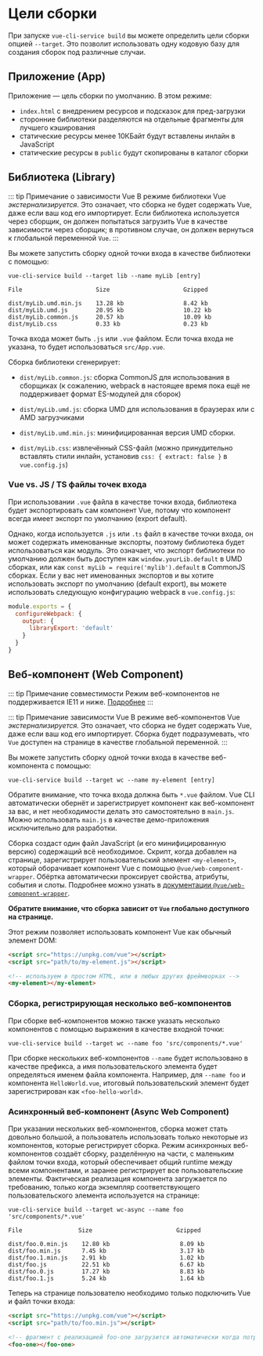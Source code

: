 # Цели сборки

При запуске `vue-cli-service build` вы можете определить цели сборки опцией `--target`. Это позволит использовать одну кодовую базу для создания сборок под различные случаи.

## Приложение (App)

Приложение — цель сборки по умолчанию. В этом режиме:

- `index.html` с внедрением ресурсов и подсказок для пред-загрузки
- сторонние библиотеки разделяются на отдельные фрагменты для лучшего кэширования
- статические ресурсы менее 10КБайт будут вставлены инлайн в JavaScript
- статические ресурсы в `public` будут скопированы в каталог сборки

## Библиотека (Library)

::: tip Примечание о зависимости Vue
В режиме библиотеки Vue *экстернализируется*. Это означает, что сборка не будет содержать Vue, даже если ваш код его импортирует. Если библиотека используется через сборщик, он должен попытаться загрузить Vue в качестве зависимости через сборщик; в противном случае, он должен вернуться к глобальной переменной `Vue`.
:::

Вы можете запустить сборку одной точки входа в качестве библиотеки с помощью:

```
vue-cli-service build --target lib --name myLib [entry]
```

```
File                     Size                     Gzipped

dist/myLib.umd.min.js    13.28 kb                 8.42 kb
dist/myLib.umd.js        20.95 kb                 10.22 kb
dist/myLib.common.js     20.57 kb                 10.09 kb
dist/myLib.css           0.33 kb                  0.23 kb
```

Точка входа может быть `.js` или `.vue` файлом. Если точка входа не указана, то будет использоваться `src/App.vue`.

Сборка библиотеки сгенерирует:

- `dist/myLib.common.js`: сборка CommonJS для использования в сборщиках (к сожалению, webpack в настоящее время пока ещё не поддерживает формат ES-модулей для сборок)

- `dist/myLib.umd.js`: сборка UMD для использования в браузерах или с AMD загрузчиками

- `dist/myLib.umd.min.js`: минифицированная версия UMD сборки.

- `dist/myLib.css`: извлечённый CSS-файл (можно принудительно вставлять стили инлайн, установив `css: { extract: false }` в `vue.config.js`)

### Vue vs. JS / TS файлы точек входа

При использовании `.vue` файла в качестве точки входа, библиотека будет экспортировать сам компонент Vue, потому что компонент всегда имеет экспорт по умолчанию (export default).

Однако, когда используется `.js` или `.ts` файл в качестве точки входа, он может содержать именованные экспорты, поэтому библиотека будет использоваться как модуль. Это означает, что экспорт библиотеки по умолчанию должен быть доступен как `window.yourLib.default` в UMD сборках, или как `const myLib = require('mylib').default` в CommonJS сборках. Если у вас нет именованных экспортов и вы хотите использовать экспорт по умолчанию (default export), вы можете использовать следующую конфигурацию webpack в `vue.config.js`:

``` js
module.exports = {
  configureWebpack: {
    output: {
      libraryExport: 'default'
    }
  }
}
```

## Веб-компонент (Web Component)

::: tip Примечание совместимости
Режим веб-компонентов не поддерживается IE11 и ниже. [Подробнее](https://github.com/vuejs/vue-web-component-wrapper#compatibility)
:::

::: tip Примечание зависимости Vue
В режиме веб-компонентов Vue *экстернализируется.* Это означает, что сборка не будет содержать Vue, даже если ваш код его импортирует. Сборка будет подразумевать, что `Vue` доступен на странице в качестве глобальной переменной.
:::

Вы можете запустить сборку одной точки входа в качестве веб-компонента с помощью:

```
vue-cli-service build --target wc --name my-element [entry]
```

Обратите внимание, что точка входа должна быть `*.vue` файлом. Vue CLI автоматически обернёт и зарегистрирует компонент как веб-компонент за вас, и нет необходимости делать это самостоятельно в `main.js`. Можно использовать `main.js` в качестве демо-приложения исключительно для разработки.

Сборка создаст один файл JavaScript (и его минифицированную версию) содержащий всё необходимое. Скрипт, когда добавлен на странице, зарегистрирует пользовательский элемент `<my-element>`, который оборачивает компонент Vue с помощью `@vue/web-component-wrapper`. Обёртка автоматически проксирует свойства, атрибуты, события и слоты. Подробнее можно узнать в [документации `@vue/web-component-wrapper`](https://github.com/vuejs/vue-web-component-wrapper).

**Обратите внимание, что сборка зависит от `Vue` глобально доступного на странице.**

Этот режим позволяет использовать компонент Vue как обычный элемент DOM:

``` html
<script src="https://unpkg.com/vue"></script>
<script src="path/to/my-element.js"></script>

<!-- используем в простом HTML, или в любых других фреймворках -->
<my-element></my-element>
```

### Сборка, регистрирующая несколько веб-компонентов

При сборке веб-компонентов можно также указать несколько компонентов с помощью выражения в качестве входной точки:

```
vue-cli-service build --target wc --name foo 'src/components/*.vue'
```

При сборке нескольких веб-компонентов `--name` будет использовано в качестве префикса, а имя пользовательского элемента будет определяться именем файла компонента. Например, для `--name foo` и компонента `HelloWorld.vue`, итоговый пользовательский элемент будет зарегистрирован как `<foo-hello-world>`.

### Асинхронный веб-компонент (Async Web Component)

При указании нескольких веб-компонентов, сборка может стать довольно большой, а пользователь использовать только некоторые из компонентов, которые регистрирует сборка. Режим асинхронных веб-компонентов создаёт сборку, разделённую на части, с маленьким файлом точки входа, который обеспечивает общий runtime между всеми компонентами, и заранее регистрирует все пользовательские элементы. Фактическая реализация компонента загружается по требованию, только когда экземпляр соответствующего пользовательского элемента используется на странице:

```
vue-cli-service build --target wc-async --name foo 'src/components/*.vue'
```

```
File                Size                        Gzipped

dist/foo.0.min.js    12.80 kb                    8.09 kb
dist/foo.min.js      7.45 kb                     3.17 kb
dist/foo.1.min.js    2.91 kb                     1.02 kb
dist/foo.js          22.51 kb                    6.67 kb
dist/foo.0.js        17.27 kb                    8.83 kb
dist/foo.1.js        5.24 kb                     1.64 kb
```

Теперь на странице пользователю необходимо только подключить Vue и файл точки входа:

``` html
<script src="https://unpkg.com/vue"></script>
<script src="path/to/foo.min.js"></script>

<!-- фрагмент с реализацией foo-one загрузится автоматически когда потребуется -->
<foo-one></foo-one>
```
